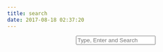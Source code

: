 ```yaml
---
title: search
date: 2017-08-18 02:37:20
---
```

<form id="search-form" style="text-align:center;">
  <i class="fa fa-search tipue_search_icon"></i>
  <input  type="text" name="q" id="tipue_search_input" autocomplete="off" required placeholder="Type, Enter and Search" />
</form>

<div id="tipue_search_content"></div>